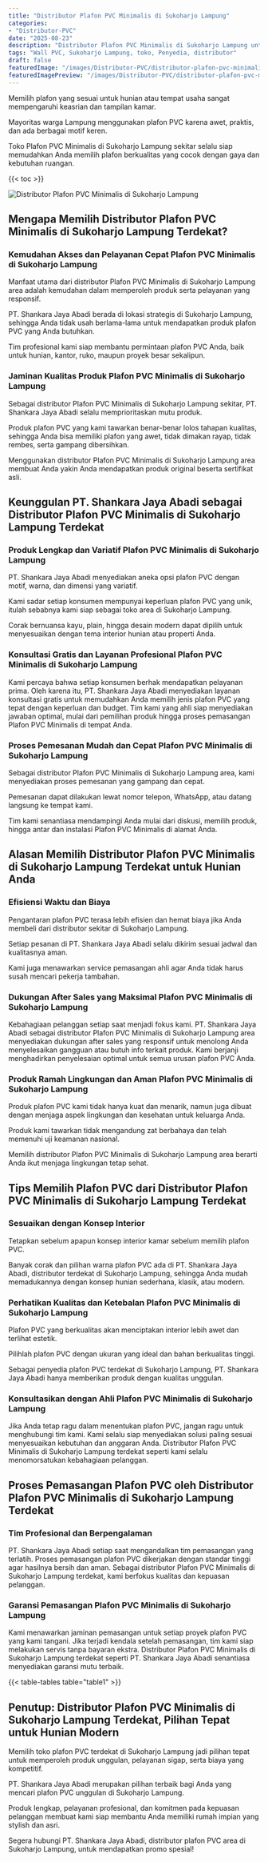 ```yaml
---
title: "Distributor Plafon PVC Minimalis di Sukoharjo Lampung"
categories:
- "Distributor-PVC"
date: "2025-08-23"
description: "Distributor Plafon PVC Minimalis di Sukoharjo Lampung untuk rumah, perkantoran, serta gerai. Material berkualitas, variasi motif, warna menarik, dengan jasa penempatan dikerjakan oleh tim berpengalaman serta jaminan resmi!|Layanan penjualan Plafon PVC Minimalis di Sukoharjo Lampung bagi kebutuhan tempat tinggal, perkantoran, maupun toko, beserta produk terbaik dan instalasi oleh tim ahli dan kepastian resmi.|Pilihan Plafon PVC Minimalis di Sukoharjo Lampung yang andal bagi tempat tinggal, perkantoran, serta gerai, dengan produk berkualitas dan pemasangan dikerjakan oleh teknisi berpengalaman dan garansi resmi.|Distribusi Plafon PVC Minimalis di Sukoharjo Lampung untuk rumah, kantor, dan ritel, beserta panel unggulan dan pemasangan ditangani oleh teknisi ahli, disertai dengan kepastian resmi.}"
tags: "Wall PVC, Sukoharjo Lampung, toko, Penyedia, distributor"
draft: false
featuredImage: "/images/Distributor-PVC/distributor-plafon-pvc-minimalis-di-sukoharjo-lampung.png"
featuredImagePreview: "/images/Distributor-PVC/distributor-plafon-pvc-minimalis-di-sukoharjo-lampung.png"
---
```


Memilih plafon yang sesuai untuk hunian atau tempat usaha sangat mempengaruhi keasrian dan tampilan kamar.

Mayoritas warga Lampung menggunakan plafon PVC karena awet, praktis, dan ada berbagai motif keren.

Toko Plafon PVC Minimalis di Sukoharjo Lampung sekitar selalu siap memudahkan Anda memilih plafon berkualitas yang cocok dengan gaya dan kebutuhan ruangan.

{{< toc >}}

![Distributor Plafon PVC Minimalis di Sukoharjo Lampung](/images/Distributor-PVC/Distributor-Plafon-PVC-Minimalis-di-Sukoharjo-Lampung.png)

## Mengapa Memilih Distributor Plafon PVC Minimalis di Sukoharjo Lampung Terdekat?

### Kemudahan Akses dan Pelayanan Cepat Plafon PVC Minimalis di Sukoharjo Lampung

Manfaat utama dari distributor Plafon PVC Minimalis di Sukoharjo Lampung area adalah kemudahan dalam memperoleh produk serta pelayanan yang responsif.

PT. Shankara Jaya Abadi berada di lokasi strategis di Sukoharjo Lampung, sehingga Anda tidak usah berlama-lama untuk mendapatkan produk plafon PVC yang Anda butuhkan.

Tim profesional kami siap membantu permintaan plafon PVC Anda, baik untuk hunian, kantor, ruko, maupun proyek besar sekalipun.

### Jaminan Kualitas Produk Plafon PVC Minimalis di Sukoharjo Lampung

Sebagai distributor Plafon PVC Minimalis di Sukoharjo Lampung sekitar, PT. Shankara Jaya Abadi selalu memprioritaskan mutu produk.

Produk plafon PVC yang kami tawarkan benar-benar lolos tahapan kualitas, sehingga Anda bisa memiliki plafon yang awet, tidak dimakan rayap, tidak rembes, serta gampang dibersihkan.

Menggunakan distributor Plafon PVC Minimalis di Sukoharjo Lampung area membuat Anda yakin Anda mendapatkan produk original beserta sertifikat asli.

## Keunggulan PT. Shankara Jaya Abadi sebagai Distributor Plafon PVC Minimalis di Sukoharjo Lampung Terdekat

### Produk Lengkap dan Variatif Plafon PVC Minimalis di Sukoharjo Lampung

PT. Shankara Jaya Abadi menyediakan aneka opsi plafon PVC dengan motif, warna, dan dimensi yang variatif.

Kami sadar setiap konsumen mempunyai keperluan plafon PVC yang unik, itulah sebabnya kami siap sebagai toko area di Sukoharjo Lampung.

Corak bernuansa kayu, plain, hingga desain modern dapat dipilih untuk menyesuaikan dengan tema interior hunian atau properti Anda.

### Konsultasi Gratis dan Layanan Profesional Plafon PVC Minimalis di Sukoharjo Lampung

Kami percaya bahwa setiap konsumen berhak mendapatkan pelayanan prima. Oleh karena itu, PT. Shankara Jaya Abadi menyediakan layanan konsultasi gratis untuk memudahkan Anda memilih jenis plafon PVC yang tepat dengan keperluan dan budget. Tim kami yang ahli siap menyediakan jawaban optimal, mulai dari pemilihan produk hingga proses pemasangan Plafon PVC Minimalis di tempat Anda.

### Proses Pemesanan Mudah dan Cepat Plafon PVC Minimalis di Sukoharjo Lampung

Sebagai distributor Plafon PVC Minimalis di Sukoharjo Lampung area, kami menyediakan proses pemesanan yang gampang dan cepat.

Pemesanan dapat dilakukan lewat nomor telepon, WhatsApp, atau datang langsung ke tempat kami.

Tim kami senantiasa mendampingi Anda mulai dari diskusi, memilih produk, hingga antar dan instalasi Plafon PVC Minimalis di alamat Anda.

## Alasan Memilih Distributor Plafon PVC Minimalis di Sukoharjo Lampung Terdekat untuk Hunian Anda

### Efisiensi Waktu dan Biaya

Pengantaran plafon PVC terasa lebih efisien dan hemat biaya jika Anda membeli dari distributor sekitar di Sukoharjo Lampung.

Setiap pesanan di PT. Shankara Jaya Abadi selalu dikirim sesuai jadwal dan kualitasnya aman.

Kami juga menawarkan service pemasangan ahli agar Anda tidak harus susah mencari pekerja tambahan.

### Dukungan After Sales yang Maksimal Plafon PVC Minimalis di Sukoharjo Lampung

Kebahagiaan pelanggan setiap saat menjadi fokus kami. PT. Shankara Jaya Abadi sebagai distributor Plafon PVC Minimalis di Sukoharjo Lampung area menyediakan dukungan after sales yang responsif untuk menolong Anda menyelesaikan gangguan atau butuh info terkait produk. Kami berjanji menghadirkan penyelesaian optimal untuk semua urusan plafon PVC Anda.

### Produk Ramah Lingkungan dan Aman Plafon PVC Minimalis di Sukoharjo Lampung

Produk plafon PVC kami tidak hanya kuat dan menarik, namun juga dibuat dengan menjaga aspek lingkungan dan kesehatan untuk keluarga Anda.

Produk kami tawarkan tidak mengandung zat berbahaya dan telah memenuhi uji keamanan nasional.

Memilih distributor Plafon PVC Minimalis di Sukoharjo Lampung area berarti Anda ikut menjaga lingkungan tetap sehat.

## Tips Memilih Plafon PVC dari Distributor Plafon PVC Minimalis di Sukoharjo Lampung Terdekat

### Sesuaikan dengan Konsep Interior

Tetapkan sebelum apapun konsep interior kamar sebelum memilih plafon PVC.

Banyak corak dan pilihan warna plafon PVC ada di PT. Shankara Jaya Abadi, distributor terdekat di Sukoharjo Lampung, sehingga Anda mudah memadukannya dengan konsep hunian sederhana, klasik, atau modern.

### Perhatikan Kualitas dan Ketebalan Plafon PVC Minimalis di Sukoharjo Lampung

Plafon PVC yang berkualitas akan menciptakan interior lebih awet dan terlihat estetik.

Pilihlah plafon PVC dengan ukuran yang ideal dan bahan berkualitas tinggi.

Sebagai penyedia plafon PVC terdekat di Sukoharjo Lampung, PT. Shankara Jaya Abadi hanya memberikan produk dengan kualitas unggulan.

### Konsultasikan dengan Ahli Plafon PVC Minimalis di Sukoharjo Lampung

Jika Anda tetap ragu dalam menentukan plafon PVC, jangan ragu untuk menghubungi tim kami. Kami selalu siap menyediakan solusi paling sesuai menyesuaikan kebutuhan dan anggaran Anda. Distributor Plafon PVC Minimalis di Sukoharjo Lampung terdekat seperti kami selalu menomorsatukan kebahagiaan pelanggan.

## Proses Pemasangan Plafon PVC oleh Distributor Plafon PVC Minimalis di Sukoharjo Lampung Terdekat

### Tim Profesional dan Berpengalaman

PT. Shankara Jaya Abadi setiap saat mengandalkan tim pemasangan yang terlatih. Proses pemasangan plafon PVC dikerjakan dengan standar tinggi agar hasilnya bersih dan aman. Sebagai distributor Plafon PVC Minimalis di Sukoharjo Lampung terdekat, kami berfokus kualitas dan kepuasan pelanggan.

### Garansi Pemasangan Plafon PVC Minimalis di Sukoharjo Lampung

Kami menawarkan jaminan pemasangan untuk setiap proyek plafon PVC yang kami tangani. Jika terjadi kendala setelah pemasangan, tim kami siap melakukan servis tanpa bayaran ekstra. Distributor Plafon PVC Minimalis di Sukoharjo Lampung terdekat seperti PT. Shankara Jaya Abadi senantiasa menyediakan garansi mutu terbaik.

{{< table-tables table="table1" >}}

## Penutup: Distributor Plafon PVC Minimalis di Sukoharjo Lampung Terdekat, Pilihan Tepat untuk Hunian Modern

Memilih toko plafon PVC terdekat di Sukoharjo Lampung jadi pilihan tepat untuk memperoleh produk unggulan, pelayanan sigap, serta biaya yang kompetitif.

PT. Shankara Jaya Abadi merupakan pilihan terbaik bagi Anda yang mencari plafon PVC unggulan di Sukoharjo Lampung.

Produk lengkap, pelayanan profesional, dan komitmen pada kepuasan pelanggan membuat kami siap membantu Anda memiliki rumah impian yang stylish dan asri.

Segera hubungi PT. Shankara Jaya Abadi, distributor plafon PVC area di Sukoharjo Lampung, untuk mendapatkan promo spesial!
